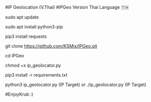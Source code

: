 #IP Geolocation (V.Thai) 
#IPGeo Version Thai Language 🇹🇭

sudo apt update

sudo apt install python3-pip

pip3 install requests


git clone https://github.com/KSMix/IPGeo.git


cd IPGeo


chmod +x ip_geolocator.py


pip3 install -r requirements.txt


python3 ip_geolocator.py (IP Target)
or
./ip_geolocator.py (IP Target)


#EnjoyKrub :)

